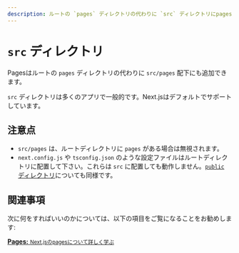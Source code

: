 ```yaml
---
description: ルートの `pages` ディレクトリの代わりに `src` ディレクトリにpagesを格納します。
---
```


# `src` ディレクトリ

Pagesはルートの `pages` ディレクトリの代わりに `src/pages` 配下にも追加できます。

`src` ディレクトリは多くのアプリで一般的です。Next.jsはデフォルトでサポートしています。

## 注意点

- `src/pages` は、ルートディレクトリに `pages` がある場合は無視されます。
- `next.config.js` や `tsconfig.json` のような設定ファイルはルートディレクトリに配置して下さい。これらは `src` に配置しても動作しません。[`public` ディレクトリ](/docs/basic-features/static-file-serving.md)についても同様です。

## 関連事項

次に何をすればいいのかについては、以下の項目をご覧になることをお勧めします:

<div class="card">
  <a href="/docs/basic-features/pages.md">
    <b>Pages:</b>
    <small>Next.jsのpagesについて詳しく学ぶ</small>
  </a>
</div>
